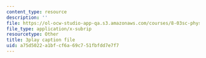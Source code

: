 ```yaml
---
content_type: resource
description: ''
file: https://ol-ocw-studio-app-qa.s3.amazonaws.com/courses/8-03sc-physics-iii-vibrations-and-waves-fall-2016/a75d5022a1bfcf6a69c751fbfdd7e7f7_kKIQ1h9UuA.srt
file_type: application/x-subrip
resourcetype: Other
title: 3play caption file
uid: a75d5022-a1bf-cf6a-69c7-51fbfdd7e7f7
---
```

